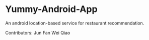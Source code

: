 # Yummy-Android-App
An android location-based service for restaurant recommendation.



Contributors:
Jun Fan
Wei Qiao
